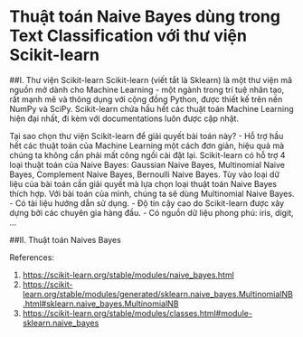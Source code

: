 # Thuật toán Naive Bayes dùng trong Text Classification với thư viện Scikit-learn

##I. Thư viện Scikit-learn
Scikit-learn (viết tắt là Sklearn) là một thư viện mã nguồn mở dành cho Machine Learning - một ngành trong trí tuệ nhân tạo, rất mạnh mẽ và thông dụng với cộng đồng Python, được thiết kế trên nền NumPy và SciPy. Scikit-learn chứa hầu hết các thuật toán Machine Learning hiện đại nhất, đi kèm với documentations luôn được cập nhật.  

Tại sao chọn thư viện Scikit-learn để giải quyết bài toán này?
	- Hỗ trợ hầu hết các thuật toán của Machine Learning một cách đơn giản, hiệu quả mà chúng ta không cần phải mất công ngồi cài đặt lại. Scikit-learn có hỗ trợ 4 loại thuật toán của Naive Bayes: Gaussian Naive Bayes, Multinomial Naive Bayes, Complement Naive Bayes, Bernoulli Naive Bayes. Tùy vào loại dữ liệu của bài toán cần giải quyết mà lựa chọn loại thuật toán Naive Bayes thích hợp. Với bài toán của mình, chúng ta sẽ dùng Multinomial Naive Bayes. 
	- Có tài liệu hướng dẫn sử dụng.
	- Độ tin cậy cao do Scikit-learn được xây dựng bởi các chuyên gia hàng đầu.
	- Có nguồn dữ liệu phong phú: iris, digit, …
	
##II. Thuật toán Naives Bayes
	

References:
1. https://scikit-learn.org/stable/modules/naive_bayes.html
2. https://scikit-learn.org/stable/modules/generated/sklearn.naive_bayes.MultinomialNB.html#sklearn.naive_bayes.MultinomialNB
3. https://scikit-learn.org/stable/modules/classes.html#module-sklearn.naive_bayes


